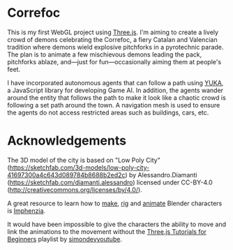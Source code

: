 # Correfoc
This is my first WebGL project using [Three.js](https://threejs.org/). I'm aiming to create a lively crowd of demons celebrating the Correfoc, a fiery Catalan and Valencian tradition where demons wield explosive pitchforks in a pyrotechnic parade. The plan is to animate a few mischievous demons leading the pack, pitchforks ablaze, and—just for fun—occasionally aiming them at people's feet.

I have incorporated autonomous agents that can follow a path using [YUKA](https://mugen87.github.io/yuka/), a JavaScript library for developing Game AI. In addition, the agents wander around the entity that follows the path to make it look like a chaotic crowd is following a set path around the town. A navigation mesh is used to ensure the agents do not access restricted areas such as buildings, cars, etc.

# Acknowledgements
The 3D model of the city is based on "Low Poly City" (https://sketchfab.com/3d-models/low-poly-city-41697300a4c643d089784b8688b2ed2c) by Alessandro.Diamanti (https://sketchfab.com/diamanti.alessandro) licensed under CC-BY-4.0 (http://creativecommons.org/licenses/by/4.0/).

A great resource to learn how to [make](https://www.youtube.com/watch?v=eBOcbYHexAM), [rig](https://www.youtube.com/watch?v=XkiWBSSuxLw) and [animate](https://www.youtube.com/watch?v=yjjLD3h3yRc) Blender characters is [Imphenzia](https://www.youtube.com/@Imphenzia).

It would have been impossible to give the characters the ability to move and link the animations to the movement without the [Three.js Tutorials for Beginners](https://www.youtube.com/playlist?list=PLRL3Z3lpLmH0aqLDbfh0ZmnDkpXPDnTau) playlist by [simondevyoutube](https://github.com/simondevyoutube).